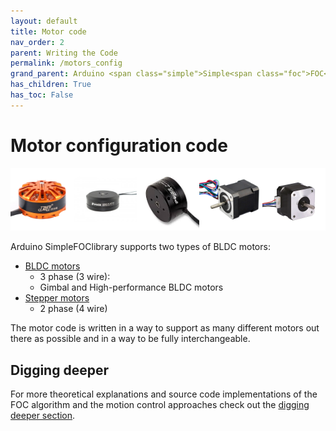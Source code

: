 ```yaml
---
layout: default
title: Motor code
nav_order: 2
parent: Writing the Code
permalink: /motors_config
grand_parent: Arduino <span class="simple">Simple<span class="foc">FOC</span>library</span>
has_children: True
has_toc: False
---
```


# Motor configuration code

<div class="width60">
<img src="extras/Images/mot2.jpg" style="width:20%;display:inline"><img src="extras/Images/bigger.jpg" style="width:20%;display:inline"><img src="extras/Images/mot.jpg" style="width:20%;display:inline"><img src="extras/Images/nema17_2.jpg" style="width:20%;display:inline"><img src="extras/Images/nema17_1.jpg" style="width:20%;display:inline">
</div>

Arduino <span class="simple">Simple<span class="foc">FOC</span>library</span> supports two types of BLDC motors:

- [BLDC motors <i class="fa fa-external-link"></i>](bldcmotor) 
  - 3 phase (3 wire):
  - Gimbal and High-performance BLDC motors
- [Stepper motors <i class="fa fa-external-link"></i>](steppermotor) 
  - 2 phase (4 wire)


The motor code is written in a way to support as many different motors out there as possible and in a way to be fully interchangeable. 

## Digging deeper
For more theoretical explanations and source code implementations of the FOC algorithm and the motion control approaches check out the [digging deeper section](digging_deeper).